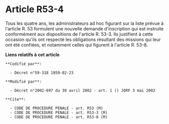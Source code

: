 # Article R53-4

Tous les quatre ans, les administrateurs ad hoc figurant sur la liste prévue à l'article R. 53 formulent une nouvelle demande
d'inscription qui est instruite conformément aux dispositions de l'article R. 53-3. Ils justifient à cette occasion qu'ils
ont respecté les obligations résultant des missions qui leur ont été confiées, et notamment celles qui figurent à l'article
R. 53-8.

**Liens relatifs à cet article**

	**Codifié par**:

	  - Décret n°59-318 1959-02-23

	**Modifié par**:

	  - Décret n°2002-697 du 30 avril 2002 - art. 1 () JORF 3 mai 2002

	**Cite**:

	  - CODE DE PROCEDURE PENALE - art. R53 (M)
	  - CODE DE PROCEDURE PENALE - art. R53-3 (M)
	  - CODE DE PROCEDURE PENALE - art. R53-8 (M)
